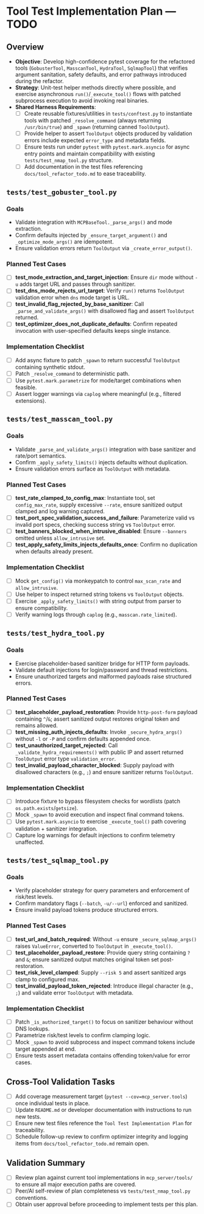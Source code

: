 # Tool Test Implementation Plan — TODO

## Overview
- **Objective**: Develop high-confidence pytest coverage for the refactored tools (`GobusterTool`, `MasscanTool`, `HydraTool`, `SqlmapTool`) that verifies argument sanitation, safety defaults, and error pathways introduced during the refactor.
- **Strategy**: Unit-test helper methods directly where possible, and exercise asynchronous `run()`/`_execute_tool()` flows with patched subprocess execution to avoid invoking real binaries.
- **Shared Harness Requirements**:
  - [ ] Create reusable fixtures/utilities in `tests/conftest.py` to instantiate tools with patched `_resolve_command` (always returning `/usr/bin/true`) and `_spawn` (returning canned `ToolOutput`).
  - [ ] Provide helper to assert `ToolOutput` objects produced by validation errors include expected `error_type` and metadata fields.
  - [ ] Ensure tests run under `pytest` with `pytest.mark.asyncio` for async entry points and maintain compatibility with existing `tests/test_nmap_tool.py` structure.
  - [ ] Add documentation in the test files referencing `docs/tool_refactor_todo.md` to ease traceability.

## `tests/test_gobuster_tool.py`
### Goals
- Validate integration with `MCPBaseTool._parse_args()` and mode extraction.
- Confirm defaults injected by `_ensure_target_argument()` and `_optimize_mode_args()` are idempotent.
- Ensure validation errors return `ToolOutput` via `_create_error_output()`.

### Planned Test Cases
- [ ] **test_mode_extraction_and_target_injection**: Ensure `dir` mode without `-u` adds target URL and passes through sanitizer.
- [ ] **test_dns_mode_rejects_url_target**: Verify `run()` returns `ToolOutput` validation error when `dns` mode target is URL.
- [ ] **test_invalid_flag_rejected_by_base_sanitizer**: Call `_parse_and_validate_args()` with disallowed flag and assert `ToolOutput` returned.
- [ ] **test_optimizer_does_not_duplicate_defaults**: Confirm repeated invocation with user-specified defaults keeps single instance.

### Implementation Checklist
- [ ] Add async fixture to patch `_spawn` to return successful `ToolOutput` containing synthetic stdout.
- [ ] Patch `_resolve_command` to deterministic path.
- [ ] Use `pytest.mark.parametrize` for mode/target combinations when feasible.
- [ ] Assert logger warnings via `caplog` where meaningful (e.g., filtered extensions).

## `tests/test_masscan_tool.py`
### Goals
- Validate `_parse_and_validate_args()` integration with base sanitizer and rate/port semantics.
- Confirm `_apply_safety_limits()` injects defaults without duplication.
- Ensure validation errors surface as `ToolOutput` with metadata.

### Planned Test Cases
- [ ] **test_rate_clamped_to_config_max**: Instantiate tool, set `config_max_rate`, supply excessive `--rate`, ensure sanitized output clamped and log warning captured.
- [ ] **test_port_spec_validation_success_and_failure**: Parameterize valid vs invalid port specs, checking success string vs `ToolOutput` error.
- [ ] **test_banners_blocked_when_intrusive_disabled**: Ensure `--banners` omitted unless `allow_intrusive` set.
- [ ] **test_apply_safety_limits_injects_defaults_once**: Confirm no duplication when defaults already present.

### Implementation Checklist
- [ ] Mock `get_config()` via monkeypatch to control `max_scan_rate` and `allow_intrusive`.
- [ ] Use helper to inspect returned string tokens vs `ToolOutput` objects.
- [ ] Exercise `_apply_safety_limits()` with string output from parser to ensure compatibility.
- [ ] Verify warning logs through `caplog` (e.g., `masscan.rate_limited`).

## `tests/test_hydra_tool.py`
### Goals
- Exercise placeholder-based sanitizer bridge for HTTP form payloads.
- Validate default injections for login/password and thread restrictions.
- Ensure unauthorized targets and malformed payloads raise structured errors.

### Planned Test Cases
- [ ] **test_placeholder_payload_restoration**: Provide `http-post-form` payload containing `^`/`&`; assert sanitized output restores original token and remains allowed.
- [ ] **test_missing_auth_injects_defaults**: Invoke `_secure_hydra_args()` without `-l` or `-P` and confirm defaults appended once.
- [ ] **test_unauthorized_target_rejected**: Call `_validate_hydra_requirements()` with public IP and assert returned `ToolOutput` error type `validation_error`.
- [ ] **test_invalid_payload_character_blocked**: Supply payload with disallowed characters (e.g., `;`) and ensure sanitizer returns `ToolOutput`.

### Implementation Checklist
- [ ] Introduce fixture to bypass filesystem checks for wordlists (patch `os.path.exists`/`getsize`).
- [ ] Mock `_spawn` to avoid execution and inspect final command tokens.
- [ ] Use `pytest.mark.asyncio` to exercise `_execute_tool()` path covering validation + sanitizer integration.
- [ ] Capture log warnings for default injections to confirm telemetry unaffected.

## `tests/test_sqlmap_tool.py`
### Goals
- Verify placeholder strategy for query parameters and enforcement of risk/test levels.
- Confirm mandatory flags (`--batch`, `-u/--url`) enforced and sanitized.
- Ensure invalid payload tokens produce structured errors.

### Planned Test Cases
- [ ] **test_url_and_batch_required**: Without `-u` ensure `_secure_sqlmap_args()` raises `ValueError`, converted to `ToolOutput` in `_execute_tool()`.
- [ ] **test_placeholder_payload_restore**: Provide query string containing `?` and `&`; ensure sanitized output matches original token set post-restoration.
- [ ] **test_risk_level_clamped**: Supply `--risk 5` and assert sanitized args clamp to configured max.
- [ ] **test_invalid_payload_token_rejected**: Introduce illegal character (e.g., `;`) and validate error `ToolOutput` with metadata.

### Implementation Checklist
- [ ] Patch `_is_authorized_target()` to focus on sanitizer behaviour without DNS lookups.
- [ ] Parametrize risk/test levels to confirm clamping logic.
- [ ] Mock `_spawn` to avoid subprocess and inspect command tokens include target appended at end.
- [ ] Ensure tests assert metadata contains offending token/value for error cases.

## Cross-Tool Validation Tasks
- [ ] Add coverage measurement target (`pytest --cov=mcp_server.tools`) once individual tests in place.
- [ ] Update `README.md` or developer documentation with instructions to run new tests.
- [ ] Ensure new test files reference the `Tool Test Implementation Plan` for traceability.
- [ ] Schedule follow-up review to confirm optimizer integrity and logging items from `docs/tool_refactor_todo.md` remain open.

## Validation Summary
- [ ] Review plan against current tool implementations in `mcp_server/tools/` to ensure all major execution paths are covered.
- [ ] Peer/AI self-review of plan completeness vs `tests/test_nmap_tool.py` conventions.
- [ ] Obtain user approval before proceeding to implement tests per this plan.
